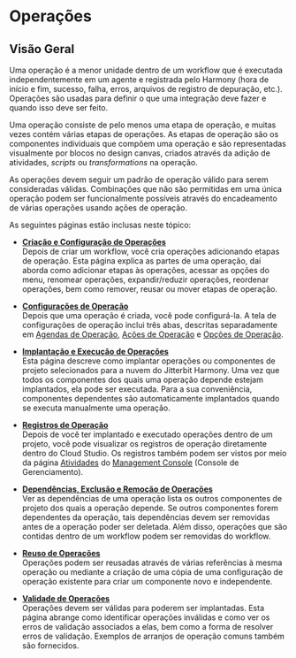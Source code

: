 # Operações
[//]: # (This is a translation of Version 3, published on November 16, 2020.)


## Visão Geral

Uma operação é a menor unidade dentro de um workflow que é executada independentemente em um agente e registrada pelo Harmony (hora de início e fim, sucesso, falha, erros, arquivos de registro de depuração, etc.). Operações são usadas para definir o que uma integração deve fazer e quando isso deve ser feito.

Uma operação consiste de pelo menos uma etapa de operação, e muitas vezes contém várias etapas de operações. As etapas de operação são os componentes individuais que compõem uma operação e são representadas visualmente por blocos no design canvas, criados através da adição de atividades, *scripts* ou *transformations* na operação.

As operações devem seguir um padrão de operação válido para serem consideradas válidas. Combinações que não são permitidas em uma única operação podem ser funcionalmente possíveis através do encadeamento de várias operações usando ações de operação.

As seguintes páginas estão inclusas neste tópico:

- [**Criação e Configuração de Operações**](https://success.jitterbit.com/display/CS/Operation+Creation+and+Configuration?showLanguage=pt_BR)<br/>
  Depois de criar um workflow, você cria operações adicionando etapas de operação. Esta página explica as partes de uma operação, daí aborda como adicionar etapas às operações, acessar as opções do menu, renomear operações, expandir/reduzir operações, reordenar operações, bem como remover, reusar ou mover etapas de operação.

- [**Configurações de Operação**](https://success.jitterbit.com/display/CS/Operation+Settings?showLanguage=pt_BR)<br/>
  Depois que uma operação é criada, você pode configurá-la. A tela de configurações de operação inclui três abas, descritas separadamente em [Agendas de Operação](https://success.jitterbit.com/display/CS/Operation+Schedules), [Ações de Operação](https://success.jitterbit.com/display/CS/Operation+Actions) e [Opções de Operação](https://success.jitterbit.com/display/CS/Operation+Options).

- [**Implantação e Execução de Operações**](https://success.jitterbit.com/display/CS/Operation+Deployment+and+Execution?showLanguage=pt_BR)<br/>
  Esta página descreve como implantar operações ou componentes de projeto selecionados para a nuvem do Jitterbit Harmony. Uma vez que todos os componentes dos quais uma operação depende estejam implantados, ela pode ser executada. Para a sua conveniência, componentes dependentes são automaticamente implantados quando se executa manualmente uma operação.

- [**Registros de Operação**](https://success.jitterbit.com/display/CS/Operation+Logs?showLanguage=pt_BR)<br/>
  Depois de você ter implantado e executado operações dentro de um projeto, você pode visualizar os registros de operação diretamente dentro do Cloud Studio. Os registros também podem ser vistos por meio da página [Atividades](https://success.jitterbit.com/display/DOC/Activities) do [Management Console](https://success.jitterbit.com/display/DOC/Management+Console) (Console de Gerenciamento).

- [**Dependências, Exclusão e Remoção de Operações**](https://success.jitterbit.com/display/CS/Operation+Dependencies%2C+Deletion%2C+and+Removal?showLanguage=pt_BR)<br/>
  Ver as dependências de uma operação lista os outros componentes de projeto dos quais a operação depende. Se outros componentes forem dependentes da operação, tais dependências devem ser removidas antes de a operação poder ser deletada. Além disso, operações que são contidas dentro de um workflow podem ser removidas do workflow.

- [**Reuso de Operações**](https://success.jitterbit.com/display/CS/Operation+Reuse?showLanguage=pt_BR)<br/>
  Operações podem ser reusadas através de várias referências à mesma operação ou mediante a criação de uma cópia de uma configuração de operação existente para criar um componente novo e independente.

- [**Validade de Operações**](https://success.jitterbit.com/display/CS/Operation+Validity?showLanguage=pt_BR)<br/>
  Operações devem ser válidas para poderem ser implantadas. Esta página abrange como identificar operações inválidas e como ver os erros de validação associados a elas, bem como a forma de resolver erros de validação. Exemplos de arranjos de operação comuns também são fornecidos.
